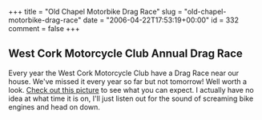 +++
title = "Old Chapel Motorbike Drag Race"
slug = "old-chapel-motorbike-drag-race"
date = "2006-04-22T17:53:19+00:00"
id = 332
comment = false
+++
## West Cork Motorcycle Club Annual Drag Race

Every year the West Cork Motorcycle Club have a Drag Race near our house. We've missed it every year so far but not tomorrow! Well worth a look. [Check out this picture](http://www.freewebs.com/wcmotorcycleclub/bandondragraces.htm) to see what you can expect. I actually have no idea at what time it is on, I'll just listen out for the sound of screaming bike engines and head on down.
